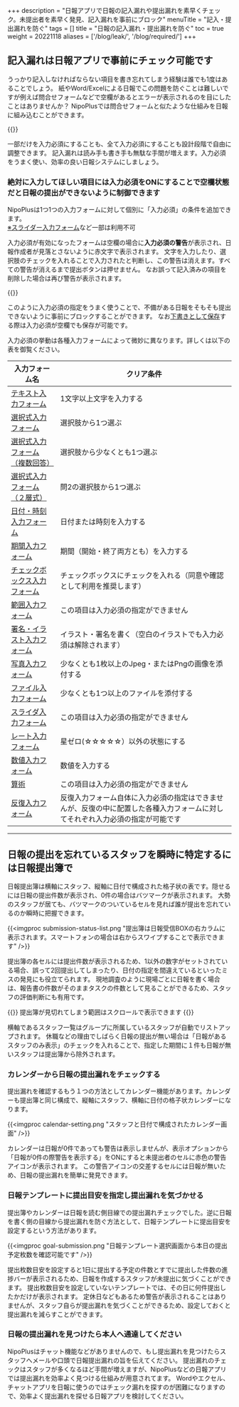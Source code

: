 +++
description = "日報アプリで日報の記入漏れや提出漏れを素早くチェック。未提出者を素早く発見、記入漏れを事前にブロック"
menuTitle = "記入・提出漏れを防ぐ"
tags = []
title = "日報の記入漏れ・提出漏れを防ぐ"
toc = true
weight = 20221118
aliases = ['/blog/leak/', '/blog/required/']
+++


## 記入漏れは日報アプリで事前にチェック可能です

うっかり記入しなければならない項目を書き忘れてしまう経験は誰でも1度はあることでしょう。
紙やWord/Excelによる日報でこの問題を防ぐことは難しいですが例えば問合せフォームなどで空欄があるとエラーが表示されるのを目にしたことはありませんか？
NipoPlusでは問合せフォームと似たような仕組みを日報に組み込むことができます。

{{<icatch filename="required" msg="空欄があるため 提出ボタンを無効化" title="入力必須の指定がされた日報" fontsize="30px" alice="here" >}}

一部だけを入力必須にすることも、全て入力必須にすることも設計段階で自由に調整できます。
記入漏れは読み手も書き手も無駄な手間が増えます。入力必須をうまく使い、効率の良い日報システムにしましょう。


### 絶対に入力してほしい項目には入力必須をONにすることで空欄状態だと日報の提出ができないように制御できます

NipoPlusは1つ1つの入力フォームに対して個別に「入力必須」の条件を追加できます。  
[※スライダー入力フォーム](/manual/initial-setting/template/step/)など一部は利用不可

入力必須が有効になったフォームは空欄の場合に**入力必須の警告**が表示され、日報作成者が見落とさないように赤文字で表示されます。
文字を入力したり、選択肢のチェックを入れることで入力されたと判断し、この警告は消えます。すべての警告が消えるまで提出ボタンは押せません。
なお誤って記入済みの項目を削除した場合は再び警告が表示されます。

{{<icatch filename="clear" msg="空欄を埋めて 入力必須を解消" title="入力必須を埋めて提出" fontsize="30px" alice="here" >}}

このように入力必須の指定をうまく使うことで、不備がある日報をそもそも提出できないように事前にブロックすることができます。
なお[下書きとして保存](/manual/write-report/draft/)する際は入力必須が空欄でも保存が可能です。

入力必須の挙動は各種入力フォームによって微妙に異なります。詳しくは以下の表を御覧ください。

|入力フォーム名|クリア条件|
|---|---|
|[テキスト入力フォーム](/manual/initial-setting/template/text/)|1文字以上文字を入力する|
|[選択式入力フォーム](/manual/initial-setting/template/select/)|選択肢から1つ選ぶ|
|[選択式入力フォーム（複数回答）](/manual/initial-setting/template/select2/)|選択肢から少なくとも1つ選ぶ|
|[選択式入力フォーム（２層式）](/manual/initial-setting/template/selectcalc/)|問2の選択肢から1つ選ぶ|
|[日付・時刻入力フォーム](/manual/initial-setting/template/datetime/)|日付または時刻を入力する|
|[期間入力フォーム](/manual/initial-setting/template/datetimes/)|期間（開始・終了両方とも）を入力する|
|[チェックボックス入力フォーム](/manual/initial-setting/template/checkbox/)|チェックボックスにチェックを入れる（同意や確認として利用を推奨します）|
|[範囲入力フォーム](/manual/initial-setting/template/range/)|この項目は入力必須の指定ができません|
|[署名・イラスト入力フォーム](/manual/initial-setting/template/sign/)|イラスト・署名を書く（空白のイラストでも入力必須は解除されます）|
|[写真入力フォーム](/manual/initial-setting/template/picture/)|少なくとも1枚以上のJpeg・またはPngの画像を添付する|
|[ファイル入力フォーム](/manual/initial-setting/template/file/)|少なくとも1つ以上のファイルを添付する|
|[スライダ入力フォーム](/manual/initial-setting/template/step/)|この項目は入力必須の指定ができません|
|[レート入力フォーム](/manual/initial-setting/template/rate/)|星ゼロ(☆☆☆☆☆）以外の状態にする|
|[数値入力フォーム](/manual/initial-setting/template/math/)|数値を入力する|
|[算術](/manual/initial-setting/template/calc/)|この項目は入力必須の指定ができません|
|[反復入力フォーム](/manual/initial-setting/template/array/)|反復入力フォーム自体に入力必須の指定はできませんが、反復の中に配置した各種入力フォームに対してそれぞれ入力必須の指定が可能です|

---

## 日報の提出を忘れているスタッフを瞬時に特定するには日報提出簿で

日報提出簿は横軸にスタッフ、縦軸に日付で構成された格子状の表です。隠せるには日報の提出件数が表示され、0件の場合はバツマークが表示されます。
大勢のスタッフが居ても、バツマークのついているセルを見れば誰が提出を忘れているのか瞬時に把握できます。

{{<imgproc submission-status-list.png "提出簿は日報受信BOXの右カラムに表示されます。スマートフォンの場合は右からスワイプすることで表示できます" />}}

提出簿の各セルには提出件数が表示されるため、1以外の数字がセットされている場合、誤って2回提出してしまったり、日付の指定を間違えているといったミスの発見にも役立てられます。
現地調査のように現場ごとに日報を書く場合は、報告書の件数がそのままタスクの件数として見ることができるため、スタッフの評価判断にも有用です。

{{<alice pos="right" icon="here">}}
提出簿が見切れてしまう範囲はスクロールで表示できます
{{</alice>}}

横軸であるスタッフ一覧はグループに所属しているスタッフが自動でリストアップされます。
休職などの理由でしばらく日報の提出が無い場合は「日報があるスタッフのみ表示」のチェックを入れることで、指定した期間に１件も日報が無いスタッフは提出簿から除外されます。

### カレンダーから日報の提出漏れをチェックする

提出漏れを確認するもう１つの方法としてカレンダー機能があります。カレンダーも提出簿と同じ構成で、縦軸にスタッフ、横軸に日付の格子状カレンダーになります。

{{<imgproc calendar-setting.png "スタッフと日付で構成されたカレンダー画面" />}}

カレンダーは日報が0件であっても警告は表示しませんが、表示オプションから「日報が0件の際警告を表示する」をONにすると未提出者のセルに赤色の警告アイコンが表示されます。
この警告アイコンの交差するセルには日報が無いため、日報の提出漏れを簡単に発見できます。

### 日報テンプレートに提出目安を指定し提出漏れを気づかせる

提出簿やカレンダーは日報を読む側目線での提出漏れチェックでした。逆に日報を書く側の目線から提出漏れを防ぐ方法として、日報テンプレートに提出目安を設定するという方法があります。

{{<imgproc goal-submission.png "日報テンプレート選択画面から本日の提出予定枚数を確認可能です" />}}

提出枚数目安を設定すると1日に提出する予定の件数とすでに提出した件数の進捗バーが表示されるため、日報を作成するスタッフが未提出に気づくことができます。
提出枚数目安を設定していないテンプレートでは、その日に何件提出したかだけが表示されます。
定休日などもあるため警告が表示されることはありませんが、スタッフ自らが提出漏れを気づくことができるため、設定しておくと提出漏れを減らすことができます。

### 日報の提出漏れを見つけたら本人へ通達してください

NipoPlusはチャット機能などがありませんので、もし提出漏れを見つけたらスタッフへメールや口頭で日報提出漏れの旨を伝えてください。
提出漏れのチェックはスタッフが多くなるほど手間が増えますが、NipoPlusなどの日報アプリでは提出漏れを効率よく見つける仕組みが用意されてます。
Wordやエクセル、チャットアプリを日報に使うのではチェック漏れを探すのが困難になりますので、効率よく提出漏れを探せる日報アプリを検討してください。
